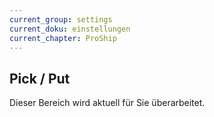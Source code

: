 ```yaml
---
current_group: settings
current_doku: einstellungen
current_chapter: ProShip
---
```


## Pick / Put

Dieser Bereich wird aktuell für Sie überarbeitet.